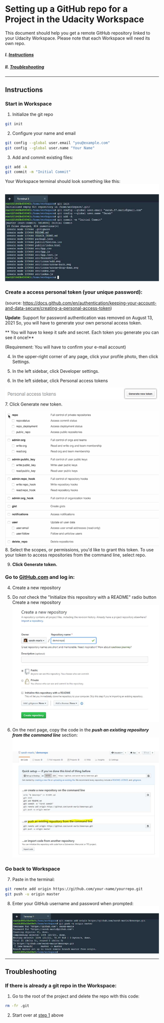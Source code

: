 # Setting up a GitHub repo for a Project in the Udacity Workspace


This document should help you get a remote GitHub repository linked to your Udacity Workspace.  Please note that each Workspace will need its own repo.

##### I. [Instructions](#instructions)  
##### II.  [Troubleshooting](#troubleshooting)

---
## Instructions

### Start in Workspace

1. Initialize the git repo
```bash
git init
```

2. Configure your name and email
```bash
git config --global user.email "you@example.com"
git config --global user.name "Your Name"
```

3. Add and commit existing files:
```bash
git add -A
git commit -m "Initial Commit"
```
Your Workspace terminal should look something like this:
![Workspace Terminal](./images/demo-repo-workspace.jpg)

### Create a access personal token (your unique password):
(source: https://docs.github.com/en/authentication/keeping-your-account-and-data-secure/creating-a-personal-access-token)

**Update**: Support for password authentication was removed on August 13, 2021
So, you will have to generate your own personal access token.

** You will have to keep it safe and secret. Each token you generate you can see it once!**

(Requirement: You will have to confirm your e-mail account)

4. In the upper-right corner of any page, click your profile photo, then click Settings.

5. In the left sidebar, click Developer settings.

6. In the left sidebar, click Personal access tokens

![create new token](./images/generate_new_token.png?raw=true)
7. Click Generate new token.

![create new token](./images/token_scopes.gif?raw=true)
8. Select the scopes, or permissions, you'd like to grant this token. To use your token to access repositories from the command line, select repo.

9. **Click Generate token.**

### Go to **[GitHub.com](https://github.com/)** and log in:

4. Create a new repository

5. Do _not_ check the "Initialize this repository with a README" radio button
   Create a new repository
![GitHub initialize new repo](./images/demo-repo-initialize.jpg?raw=true)

6. On the next page, copy the code in the ***push an existing repository from the command line*** section:
&nbsp;  
![GitHub setup remote](./images/demo-repo-push.jpg)



### Go back to Workspace

7.  Paste in the terminal:
```bash
git remote add origin https://github.com/your-name/yourrepo.git
git push -u origin master
```

8.  Enter your GitHub username and password when prompted:
![Workspace Terminal](./images/demo-repo-workspace-2.jpg)

---

## Troubleshooting

### If there is already a git repo in the Workspace:
1. Go to the root of the project and delete the repo with this code:
```bash
rm -fr .git
```

2. Start over at [step 1](#instructions) above
